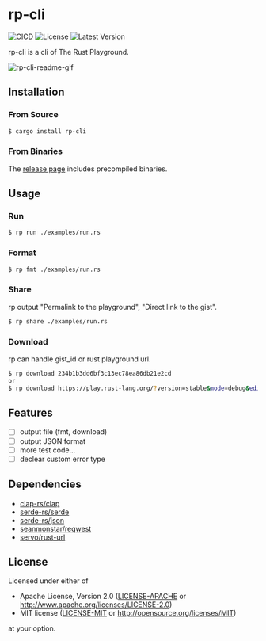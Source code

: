 # rp-cli

[![CICD](https://github.com/naoto0822/rp-cli/actions/workflows/cicd.yml/badge.svg)](https://github.com/naoto0822/rp-cli/actions/workflows/cicd.yml)
![License](https://img.shields.io/crates/l/rp-cli)
![Latest Version](https://img.shields.io/crates/v/rp-cli)

rp-cli is a cli of The Rust Playground.

![rp-cli-readme-gif](https://user-images.githubusercontent.com/1576894/160152674-e2f7df90-e77e-4d0f-8ce8-fc2adfbf06e4.gif)

## Installation

### From Source

```bash
$ cargo install rp-cli
```

### From Binaries

The [release page](https://github.com/naoto0822/rp-cli/releases) includes precompiled binaries.

## Usage

### Run

```bash
$ rp run ./examples/run.rs
```

### Format

```bash
$ rp fmt ./examples/run.rs
```

### Share

rp output "Permalink to the playground", "Direct link to the gist".

```bash
$ rp share ./examples/run.rs
```

### Download

rp can handle gist_id or rust playground url.

```bash
$ rp download 234b1b3dd6bf3c13ec78ea86db21e2cd
or
$ rp download https://play.rust-lang.org/?version=stable&mode=debug&edition=2021&gist=234b1b3dd6bf3c13ec78ea86db21e2cd
```

## Features

- [ ] output file (fmt, download)
- [ ] output JSON format
- [ ] more test code...
- [ ] declear custom error type

## Dependencies

- [clap-rs/clap](https://github.com/clap-rs/clap)
- [serde-rs/serde](https://github.com/serde-rs/serde)
- [serde-rs/json](https://github.com/serde-rs/json)
- [seanmonstar/reqwest](https://github.com/seanmonstar/reqwest)
- [servo/rust-url](https://github.com/servo/rust-url)

## License

Licensed under either of

 * Apache License, Version 2.0
   ([LICENSE-APACHE](LICENSE-APACHE) or http://www.apache.org/licenses/LICENSE-2.0)
 * MIT license
   ([LICENSE-MIT](LICENSE-MIT) or http://opensource.org/licenses/MIT)

at your option.
